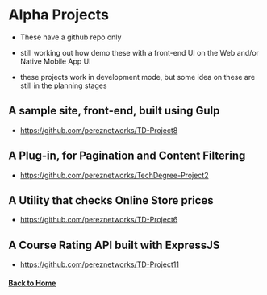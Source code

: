# Alpha Projects

  - These have a github repo only

  - still working out how demo these with a front-end UI on the Web and/or Native Mobile App UI

  - these projects work in development mode, but some idea on these are still in the planning stages

## A sample site, front-end, built using Gulp
  - https://github.com/pereznetworks/TD-Project8


## A Plug-in, for Pagination and Content Filtering
  - https://github.com/pereznetworks/TechDegree-Project2


## A Utility that checks Online Store prices
  - https://github.com/pereznetworks/TD-Project6


## A Course Rating API built with ExpressJS
  - https://github.com/pereznetworks/TD-Project11


#### [Back to Home](README.md) 

